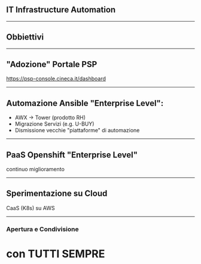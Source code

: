 ## IT Infrastructure Automation

---

## Obbiettivi

---

## "Adozione" Portale PSP

https://psp-console.cineca.it/dashboard

---

## Automazione Ansible "Enterprise Level":

- AWX -> Tower (prodotto RH)
- Migrazione Servizi (e.g. U-BUY)
- Dismissione vecchie "piattaforme" di automazione

---

## PaaS Openshift "Enterprise Level"

 continuo miglioramento

---

## Sperimentazione su Cloud

CaaS (K8s) su AWS

---

### Apertura e Condivisione
# con TUTTI SEMPRE
